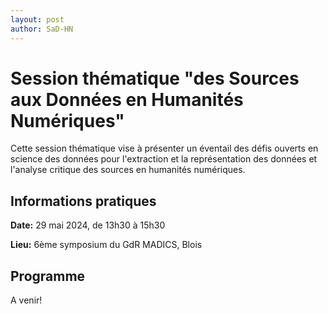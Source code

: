 ```yaml
---
layout: post
author: SaD-HN
---
```


# Session thématique "des Sources aux Données en Humanités Numériques"

Cette session thématique vise à présenter un éventail des défis ouverts en science des données pour l'extraction et la représentation des données et l'analyse critique des sources en humanités numériques. 

## Informations pratiques

**Date:** 29 mai 2024, de 13h30 à 15h30

**Lieu:** 6ème symposium du GdR MADICS, Blois

## Programme

A venir!



